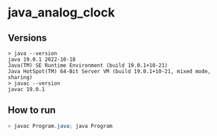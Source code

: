# java_analog_clock

## Versions

```
> java --version
java 19.0.1 2022-10-18
Java(TM) SE Runtime Environment (build 19.0.1+10-21)
Java HotSpot(TM) 64-Bit Server VM (build 19.0.1+10-21, mixed mode, sharing)
> javac --version
javac 19.0.1
```

## How to run

```java
> javac Program.java; java Program
```